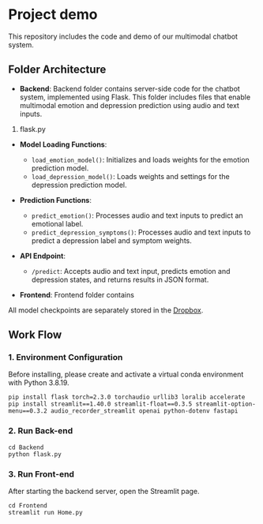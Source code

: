 # Project demo
This repository includes the code and demo of our multimodal chatbot system.

## Folder Architecture
* **Backend**: Backend folder contains server-side code for the chatbot system, implemented using Flask. This folder includes files that enable multimodal emotion and depression prediction using audio and text inputs.
1. flask.py
- **Model Loading Functions**:
  - `load_emotion_model()`: Initializes and loads weights for the emotion prediction model.
  - `load_depression_model()`: Loads weights and settings for the depression prediction model.

- **Prediction Functions**:
  - `predict_emotion()`: Processes audio and text inputs to predict an emotional label.
  - `predict_depression_symptoms()`: Processes audio and text inputs to predict a depression label and symptom weights.

- **API Endpoint**:
  - `/predict`: Accepts audio and text input, predicts emotion and depression states, and returns results in JSON format.

* **Frontend**: Frontend folder contains

All model checkpoints are separately stored in the [Dropbox](https://www.dropbox.com/scl/fo/eij3dnkeccbyzuvc4qavm/AOs9R-huka-AIwXPsvd_0Ao?rlkey=tn5hqll9arnunbyz8odu3sz5y&st=59t5deol&dl=0).

## Work Flow
### 1. Environment Configuration
Before installing, please create and activate a virtual conda environment with Python 3.8.19.
```
pip install flask torch=2.3.0 torchaudio urllib3 loralib accelerate
pip install streamlit==1.40.0 streamlit-float==0.3.5 streamlit-option-menu==0.3.2 audio_recorder_streamlit openai python-dotenv fastapi
```

### 2. Run Back-end
```
cd Backend
python flask.py
```

### 3. Run Front-end
After starting the backend server, open the Streamlit page.
```
cd Frontend
streamlit run Home.py
```


